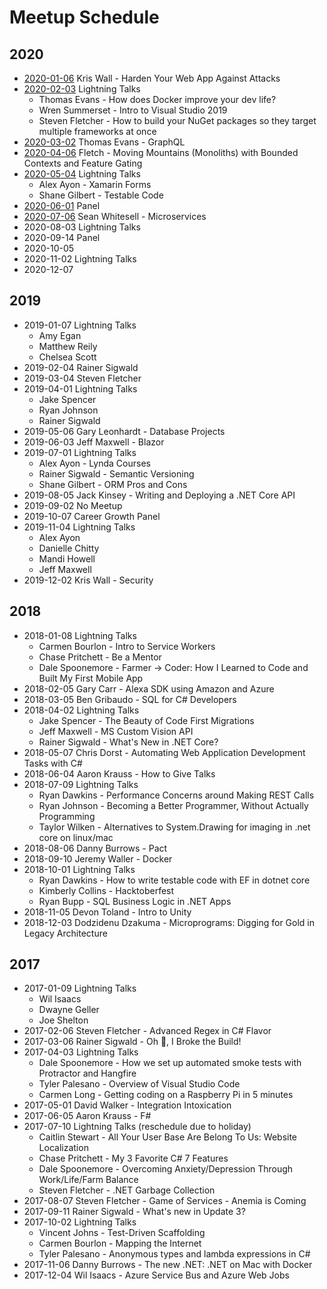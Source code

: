 # Meetup Schedule

## 2020

* [2020-01-06](https://www.meetup.com/OKC-Sharp/events/267192410/) Kris Wall - Harden Your Web App Against Attacks
* [2020-02-03](https://www.meetup.com/OKC-Sharp/events/267192376/) Lightning Talks
  * Thomas Evans - How does Docker improve your dev life?
  * Wren Summerset - Intro to Visual Studio 2019
  * Steven Fletcher - How to build your NuGet packages so they target multiple frameworks at once
* [2020-03-02](https://www.meetup.com/OKC-Sharp/events/267439534/) Thomas Evans - GraphQL 
* [2020-04-06](https://www.meetup.com/OKC-Sharp/events/268351387/) Fletch - Moving Mountains (Monoliths) with Bounded Contexts and Feature Gating
* [2020-05-04](https://www.meetup.com/OKC-Sharp/events/267192480/) Lightning Talks
  * Alex Ayon - Xamarin Forms
  * Shane Gilbert - Testable Code
* [2020-06-01](https://github.com/OKC-Sharp/meetup-schedule) Panel
* [2020-07-06](https://www.meetup.com/OKC-Sharp/events/270715491/) Sean Whitesell - Microservices
* 2020-08-03 Lightning Talks
* 2020-09-14 Panel
* 2020-10-05
* 2020-11-02 Lightning Talks
* 2020-12-07

## 2019

* 2019-01-07 Lightning Talks
  * Amy Egan
  * Matthew Reily
  * Chelsea Scott
* 2019-02-04 Rainer Sigwald
* 2019-03-04 Steven Fletcher
* 2019-04-01 Lightning Talks
  * Jake Spencer
  * Ryan Johnson
  * Rainer Sigwald
* 2019-05-06 Gary Leonhardt - Database Projects
* 2019-06-03 Jeff Maxwell - Blazor
* 2019-07-01 Lightning Talks
  * Alex Ayon - Lynda Courses
  * Rainer Sigwald - Semantic Versioning
  * Shane Gilbert - ORM Pros and Cons
* 2019-08-05 Jack Kinsey - Writing and Deploying a .NET Core API
* 2019-09-02 No Meetup
* 2019-10-07 Career Growth Panel
* 2019-11-04 Lightning Talks
  * Alex Ayon
  * Danielle Chitty
  * Mandi Howell
  * Jeff Maxwell
* 2019-12-02 Kris Wall - Security

## 2018

* 2018-01-08 Lightning Talks
   * Carmen Bourlon - Intro to Service Workers
   * Chase Pritchett - Be a Mentor
   * Dale Spoonemore - Farmer -> Coder: How I Learned to Code and Built My First Mobile App
* 2018-02-05 Gary Carr - Alexa SDK using Amazon and Azure
* 2018-03-05 Ben Gribaudo - SQL for C# Developers
* 2018-04-02 Lightning Talks
  * Jake Spencer - The Beauty of Code First Migrations
  * Jeff Maxwell - MS Custom Vision API
  * Rainer Sigwald - What's New in .NET Core?
* 2018-05-07 Chris Dorst - Automating Web Application Development Tasks with C#
* 2018-06-04 Aaron Krauss - How to Give Talks
* 2018-07-09 Lightning Talks
  * Ryan Dawkins - Performance Concerns around Making REST Calls
  * Ryan Johnson - Becoming a Better Programmer, Without Actually Programming
  * Taylor Wilken - Alternatives to System.Drawing for imaging in .net core on linux/mac
* 2018-08-06 Danny Burrows - Pact
* 2018-09-10 Jeremy Waller - Docker
* 2018-10-01 Lightning Talks
  * Ryan Dawkins - How to write testable code with EF in dotnet core
  * Kimberly Collins - Hacktoberfest
  * Ryan Bupp - SQL Business Logic in .NET Apps
* 2018-11-05 Devon Toland - Intro to Unity
* 2018-12-03 Dodzidenu Dzakuma - Microprograms: Digging for Gold in Legacy Architecture

## 2017

* 2017-01-09 Lightning Talks
    * Wil Isaacs
    * Dwayne Geller
    * Joe Shelton
* 2017-02-06 Steven Fletcher - Advanced Regex in C# Flavor
* 2017-03-06 Rainer Sigwald - Oh :poop:, I Broke the Build!
* 2017-04-03 Lightning Talks
    * Dale Spoonemore - How we set up automated smoke tests with Protractor and Hangfire
    * Tyler Palesano - Overview of Visual Studio Code
    * Carmen Long - Getting coding on a Raspberry Pi in 5 minutes
* 2017-05-01 David Walker - Integration Intoxication
* 2017-06-05 Aaron Krauss - F#
* 2017-07-10 Lightning Talks (reschedule due to holiday)
    * Caitlin Stewart - All Your User Base Are Belong To Us: Website Localization
    * Chase Pritchett - My 3 Favorite C# 7 Features
    * Dale Spoonemore - Overcoming Anxiety/Depression Through Work/Life/Farm Balance
    * Steven Fletcher - .NET Garbage Collection
* 2017-08-07 Steven Fletcher - Game of Services - Anemia is Coming
* 2017-09-11 Rainer Sigwald - What's new in Update 3?
* 2017-10-02 Lightning Talks
    * Vincent Johns - Test-Driven Scaffolding
    * Carmen Bourlon - Mapping the Internet
    * Tyler Palesano - Anonymous types and lambda expressions in C#
* 2017-11-06 Danny Burrows - The new .NET: .NET on Mac with Docker
* 2017-12-04 Wil Isaacs - Azure Service Bus and Azure Web Jobs
